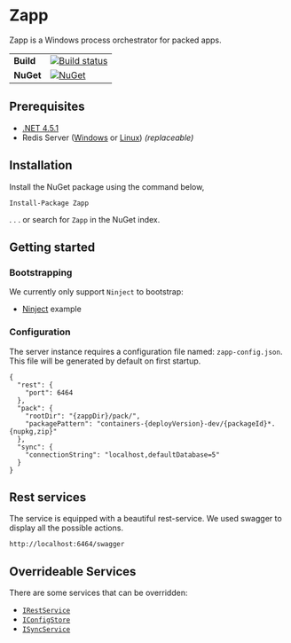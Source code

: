# Zapp
Zapp is a Windows process orchestrator for packed apps.

| | |
| --- | --- |
| **Build** | [![Build status](https://ci.appveyor.com/api/projects/status/sv453plywnnulnf9?svg=true)](https://ci.appveyor.com/project/OmniaRetail/zapp) |
| **NuGet** | [![NuGet](https://buildstats.info/nuget/Zapp)](https://www.nuget.org/packages/Zapp/) |

## Prerequisites

- [.NET 4.5.1](https://www.microsoft.com/nl-nl/download/details.aspx?id=40773)
- Redis Server ([Windows](https://github.com/MSOpenTech/redis/releases) or [Linux](https://redis.io/download)) *(replaceable)*

## Installation

Install the NuGet package using the command below,

```
Install-Package Zapp
```

. . . or search for `Zapp` in the NuGet index.

## Getting started
### Bootstrapping

We currently only support `Ninject` to bootstrap:

- [Ninject](Zapp.Example/Bootstrap.cs) example 

### Configuration
The server instance requires a configuration file named: `zapp-config.json`. This file will be generated by default on first startup.

```
{
  "rest": {
    "port": 6464
  },
  "pack": {
    "rootDir": "{zappDir}/pack/",
    "packagePattern": "containers-{deployVersion}-dev/{packageId}*.{nupkg,zip}"
  },
  "sync": {
    "connectionString": "localhost,defaultDatabase=5"
  }
}
```
## Rest services

The service is equipped with a beautiful rest-service. We used swagger to display all the possible actions.

`http://localhost:6464/swagger`

## Overrideable Services

There are some services that can be overridden:

- [`IRestService`](Zapp/Rest/IRestService.cs)
- [`IConfigStore`](Zapp/Config/IConfigStore.cs)
- [`ISyncService`](Zapp/Sync/ISyncService.cs)